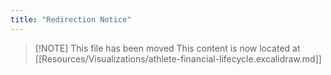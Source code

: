 ```yaml
---
title: "Redirection Notice"
---
```


> [\!NOTE] This file has been moved
> This content is now located at [[Resources/Visualizations/athlete-financial-lifecycle.excalidraw.md]]

